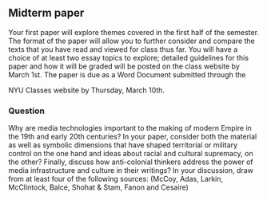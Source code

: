 ## Midterm paper

Your first paper will explore themes covered in the first half of the semester. The format of the paper will allow you to further consider and compare the texts that you have read and viewed for class thus far. You will have a choice of at least two essay topics to explore; detailed guidelines for this paper and how it will be graded will be posted on the class website by March 1st. The paper is due as a Word Document submitted through the

NYU Classes website by Thursday, March 10th.

### Question

Why are media technologies important to the making of modern Empire in the
19th and early 20th centuries? In your paper, consider both the material as well as
symbolic dimensions that have shaped territorial or military control on the one
hand and ideas about racial and cultural supremacy, on the other? Finally, discuss
how anti-colonial thinkers address the power of media infrastructure and culture
in their writings? In your discussion, draw from at least four of the following
sources: (McCoy, Adas, Larkin, McClintock, Balce, Shohat & Stam, Fanon and
Cesaire)
